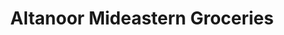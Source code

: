 ---
title: "Altanoor Mideastern Groceries"
url: /syracuse/altanoor-mideastern-groceries/
shop: Lebensmittel
---